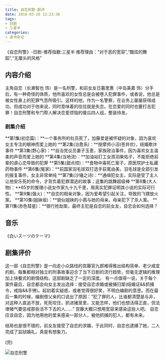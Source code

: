 ```yaml
---
title: 自恋刑警-剧评
date: 2016-03-26 12:23:36
tags:
- 日剧
- 三星半
categories:
- 读书杂记
---
```

《自恋刑警》-日剧-推荐指数:三星半
推荐理由：“对于恶的宽容”,“酷炫的舞蹈”,“无厘头的风格”<!--more-->
## 内容介绍
主角自恋（长濑智也 饰）是一名刑警，和前女友日暮里惠（中岛美嘉 饰）分手后，有一种奇怪的体质，他所喜欢的女性总是会被卷入犯罪事件，或者说，他总是被女性身上的犯罪气息所吸引。这样的他，作为一名警察，在业务上屡屡获得成功，但成功对于他来说，同时意味着的往往就是失恋。在恋爱的同时也要打击犯罪！自恋刑警和专门帮人解决恋爱烦恼的傻瓜四人组，整装待发。

### 剧集介绍
**第1集(初恋篇)：**一个事务所的社员死了，加藤爱是被怀疑的对象，因为喜欢女主专注的眼神而爱上她的
**第2集(治愈系)：**按摩师小沼(苍井优)，结婚欺诈事件
**第3集(野心家)：**自治党议员妻子玉恵，家族政治事件，因为喜欢女主温柔的声音而爱上她的
**第4集(当地流)：**加油站打工女孩羽柴佑子，不能拒绝前辈的虐心恋导致的犯罪
**第5集(甜点控)：**食物中毒死亡案子，原医院护士私藏药物事件
**第6集(冤家)：**前国家羽毛球双打选手荻尾由美，羽毛球是全部引发的报复事件，女主非常单纯
**第7集(沙锤之诗)：**通缉犯女主，实际是受了主人让他安乐死的命令，才背负着犯罪潜逃的故事；这集的跳舞超级棒
**第8集(大人物)：**65岁的推理小说女作家九十九千里，用真实犯罪证明其小说的实际可行性。
**第9集(强火)：**自恋的相亲对象，因为爱希望引起关注，导致的飞镖放火案。
**第10集(姐妹坂)：**貌似姐妹的小茜与她的母亲，母亲犯下了杀人案。
**第11集(赤色彗星)：**银行抢劫案，最终主犯是自恋的前女友，自恋会如何选择？

## 音乐
《白いスーツのテーマ》

## 剧集评价
这一部《自恋刑警》是一向走小众路线的宫藤官九郎难得推出结构简单、老少咸宜的剧，每集都相对独立的刑事故事迎合了当下日剧的流行趋势，但毫无逻辑的推理加上快餐式的剧情结构，这部剧缺乏了一定的深度。
有一点值得一说，关于每个案件最后，自恋都会向女主发出选择：接受自恋求婚或被捕归案(结婚证&&抓捕令，戒指&&手铐)。起初着实疑惑，或者觉得很好笑，不明白编剧的意思。而在最后一集的时候，编剧借父亲的口说出了原因：“犯了罪的人，比谁都清楚是与非，对这种人直追不放，死死咬住，抓进猪笼里，又能怎样，他们也想活得正直，但法律赌气要惩戒那些活不下去的人……”
宫藤大概只想用宽容来感染这些人吧。
自恋应该自恋，因为他用他的爱来感染一部分人，被他抓捕的犯人，都有未来。

结局也是很不错的，前女友接受了自恋的求婚，于此同时，自恋也逮捕了她，二人完成了监狱婚礼，真是有想象力。

(完)

![自恋刑警](http://photo2.bababian.com/upload7/20160326/C4A2DF7760FF20376449EB9D656ADEDF.jpg)
